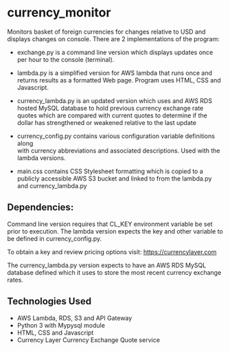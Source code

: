 # currency_monitor
Monitors basket of foreign currencies for changes relative to USD and displays changes on console. There are 2 implementations of the program:

- exchange.py is a command line version which displays updates once per hour
   to the console (terminal).

- lambda.py is a simplified version for AWS lambda that runs once and returns
  results as a formatted Web page. Program uses HTML, CSS and Javascript.

- currency_lambda.py is an updated version which uses and AWS RDS hosted MySQL
  database to hold previous currency exchange rate quotes which are compared
  with current quotes to determine if the dollar has strengthened or weakened
  relative to the last update

- currency_config.py contains various configuration variable definitions along   
  with currency abbreviations and associated descriptions. Used with the lambda
  versions.

- main.css contains CSS Stylesheet formatting which is copied to a publicly
  accessible AWS S3 bucket and linked to from the lambda.py and currency_lambda.py

## Dependencies:

Command line version requires that CL_KEY environment variable be set prior to
execution. The lambda version expects the key and other variable to be defined
in currency_config.py.

To obtain a key and review pricing options visit: https://currencylayer.com

The currency_lambda.py version expects to have an AWS RDS MySQL database defined
which it uses to store the most recent currency exchange rates.

## Technologies Used

- AWS Lambda, RDS, S3 and API Gateway
- Python 3 with Mypysql module
- HTML, CSS and Javascript
- Currency Layer Currency Exchange Quote service
